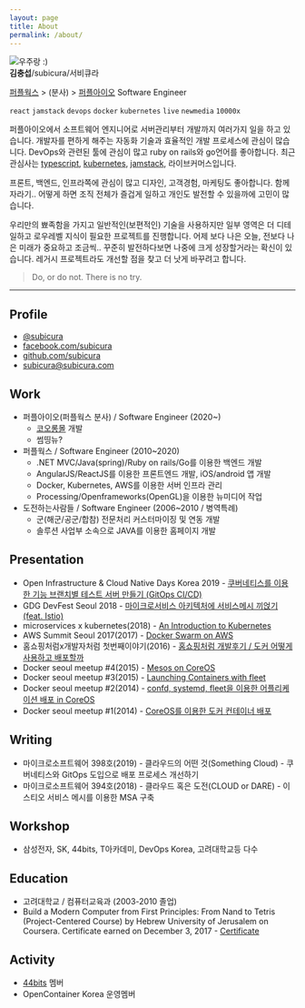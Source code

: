 ```yaml
---
layout: page
title: About
permalink: /about/
---
```


<div class="profile">
    <img class="profile-img" src="/assets/images/me.jpg" alt="우주랑 :)" />
    <div class="name"><b>김충섭</b>/subicura/서비큐라</div>
</div>

[퍼플웍스](http://purpleworks.co.kr) > (분사) > [퍼플아이오](http://purple.io) Software Engineer

`react` `jamstack` `devops` `docker` `kubernetes` `live` `newmedia` `10000x`

퍼플아이오에서 소프트웨어 엔지니어로 서버관리부터 개발까지 여러가지 일을 하고 있습니다. 개발자를 편하게 해주는 자동화 기술과 효율적인 개발 프로세스에 관심이 많습니다. DevOps와 관련된 툴에 관심이 많고 ruby on rails와 go언어를 좋아합니다. 최근 관심사는 [typescript](https://www.typescriptlang.org/), [kubernetes](https://kubernetes.io/), [jamstack](https://jamstack.org/), 라이브커머스입니다.

프론트, 백엔드, 인프라쪽에 관심이 많고 디자인, 고객경험, 마케팅도 좋아합니다. 함께 자라기.. 어떻게 하면 조직 전체가 즐겁게 일하고 개인도 발전할 수 있을까에 고민이 많습니다.

우리만의 뾰족함을 가지고 일반적인(보편적인) 기술을 사용하지만 일부 영역은 더 디테일하고 로우레벨 지식이 필요한 프로젝트를 진행합니다. 어제 보다 나은 오늘, 전보다 나은 미래가 중요하고 조금씩.. 꾸준히 발전하다보면 나중에 크게 성장할거라는 확신이 있습니다. 레거시 프로젝트라도 개선할 점을 찾고 더 낫게 바꾸려고 합니다.

> Do, or do not. There is no try.

---

## Profile

- <i class="nf nf-fa-twitter"></i> [@subicura](https://twitter.com/subicura/)
- <i class="nf nf-fa-facebook"></i> [facebook.com/subicura](https://www.facebook.com/subicura)
- <i class="nf nf-fa-github"></i> [github.com/subicura](https://github.com/subicura/)
- <i class="nf nf-oct-mail"></i> [subicura@subicura.com](mailto:subicura@subicura.com)

## Work

- 퍼플아이오(퍼플웍스 분사) / Software Engineer (2020~)
  - [코오롱몰](https://kolonmall.com) 개발
  - 썸띵뉴?
- 퍼플웍스 / Software Engineer (2010~2020)
  - .NET MVC/Java(spring)/Ruby on rails/Go를 이용한 백엔드 개발
  - AngularJS/ReactJS를 이용한 프론트엔드 개발, iOS/android 앱 개발
  - Docker, Kubernetes, AWS를 이용한 서버 인프라 관리
  - Processing/Openframeworks(OpenGL)을 이용한 뉴미디어 작업
- 도전하는사람들 / Software Engineer (2006~2010 / 병역특례)
  - 군(해군/공군/합참) 전문처리 커스터마이징 및 연동 개발
  - 솔루션 사업부 소속으로 JAVA를 이용한 홈페이지 개발

## Presentation
 
- Open Infrastructure & Cloud Native Days Korea 2019 - [쿠버네티스를 이용한 기능 브랜치별 테스트 서버 만들기 (GitOps CI/CD)](https://drive.google.com/file/d/1WdMCzC-L7uY2qExGSZAXOWWvU_CobPvu/view)
- GDG DevFest Seoul 2018 - [마이크로서비스 아키텍처에 서비스메시 끼얹기 (feat. Istio)](https://drive.google.com/open?id=1ZfGEN5WmHENxkOH3Lr8roL2aSYF9Qpp4)
- microservices x kubernetes(2018) - [An Introduction to Kubernetes](https://subicura.com/remark/kubernetes-intro.html)
- AWS Summit Seoul 2017(2017) - [Docker Swarm on AWS](https://youtu.be/16LNWMqphOA)
- 홈쇼핑처럼x개발자처럼 첫번째이야기(2016) - [홈쇼핑처럼 개발후기 / 도커 어떻게 사용하고 배포할까](https://www.facebook.com/purpleworks.co.kr/videos/1206111219462679/)
- Docker seoul meetup #4(2015) - [Mesos on CoreOS](https://www.slideshare.net/subicura/mesos-on-coreos)
- Docker seoul meetup #3(2015) - [Launching Containers with fleet](https://www.slideshare.net/subicura/launching-containers-with-fleet)
- Docker seoul meetup #2(2014) - [confd, systemd, fleet을 이용한 어플리케이션 배포 in CoreOS](https://www.slideshare.net/subicura/confd-systemd-fleet-in-coreos)
- Docker seoul meetup #1(2014) - [CoreOS를 이용한 도커 컨테이너 배포](https://www.slideshare.net/subicura/coreos-38279596)

## Writing

- 마이크로소프트웨어 398호(2019) - 클라우드의 어떤 것(Something Cloud) - 쿠버네티스와 GitOps 도입으로 배포 프로세스 개선하기
- 마이크로소프트웨어 394호(2018) - 클라우드 혹은 도전(CLOUD or DARE) - 이스티오 서비스 메시를 이용한 MSA 구축

## Workshop

- 삼성전자, SK, 44bits, T아카데미, DevOps Korea, 고려대학교등 다수

## Education

- 고려대학교 / 컴퓨터교육과 (2003-2010 졸업)
- Build a Modern Computer from First Principles: From Nand to Tetris (Project-Centered Course) by Hebrew University of Jerusalem on Coursera. Certificate earned on December 3, 2017 - [Certificate](https://www.coursera.org/account/accomplishments/certificate/KLLZW83NATXF)

## Activity

- [44bits](https://www.44bits.io/ko) 멤버
- OpenContainer Korea 운영멤버
